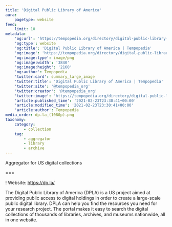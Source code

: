 ```yaml
---
title: 'Digital Public Library of America'
aura:
    pagetype: website
feed:
    limit: 10
metadata:
    'og:url': 'https://tempopedia.org/directory/digital-public-library-of-america'
    'og:type': website
    'og:title': 'Digital Public Library of America | Tempopedia'
    'og:image': 'https://tempopedia.org/directory/digital-public-library-of-america/dp.la_(1080p).png'
    'og:image:type': image/png
    'og:image:width': '3840'
    'og:image:height': '2160'
    'og:author': Tempopedia
    'twitter:card': summary_large_image
    'twitter:title': 'Digital Public Library of America | Tempopedia'
    'twitter:site': '@tempopedia_org'
    'twitter:creator': '@tempopedia_org'
    'twitter:image': 'https://tempopedia.org/directory/digital-public-library-of-america/dp.la_(1080p).png'
    'article:published_time': '2021-02-23T23:30:41+00:00'
    'article:modified_time': '2021-02-23T23:30:41+00:00'
    'article:author': Tempopedia
media_order: dp.la_(1080p).png
taxonomy:
    category:
        - collection
    tag:
        - aggregator
        - library
        - archive
---
```


Aggregator for US digital collections

===

! Website: https://dp.la/

The Digital Public Library of America (DPLA) is a US project aimed at providing public access to digital holdings in order to create a large-scale public digital library. DPLA can help you find the resources you need for your research project. The portal makes it easy to search the digital collections of thousands of libraries, archives, and museums nationwide, all in one website.